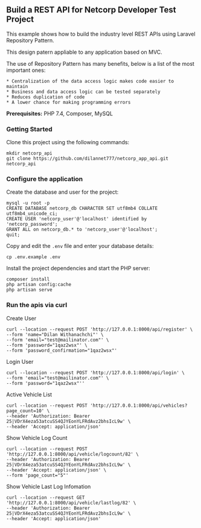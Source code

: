 ## Build a REST API  for Netcorp Developer Test Project

This example shows how to build the industry level REST APIs using Laravel Repository Pattern.

This design patern appliable to any application based on MVC.

The use of Repository Pattern has many benefits, below is a list of the most important ones:

    * Centralization of the data access logic makes code easier to maintain
    * Business and data access logic can be tested separately
    * Reduces duplication of code
    * A lower chance for making programming errors


**Prerequisites:** PHP 7.4, Composer, MySQL


### Getting Started

Clone this project using the following commands:

```
mkdir netcorp_api
git clone https://github.com/dilannet777/netcorp_app_api.git netcorp_api

```

### Configure the application

Create the database and user for the project:

```
mysql -u root -p
CREATE DATABASE netcorp_db CHARACTER SET utf8mb4 COLLATE utf8mb4_unicode_ci;
CREATE USER 'netcorp_user'@'localhost' identified by 'netcorp_password';
GRANT ALL on netcorp_db.* to 'netcorp_user'@'localhost';
quit;
```

Copy and edit the `.env` file and enter your database details:

```
cp .env.example .env
```

Install the project dependencies and start the PHP server:

```
composer install
php artisan config:cache
php artisan serve

```

### Run the apis via curl

Create User
```
curl --location --request POST 'http://127.0.0.1:8000/api/register' \
--form 'name="Dilan Withanachchi"' \
--form 'email="test@mailinator.com"' \
--form 'password="1qaz2wsx"' \
--form 'password_confirmation="1qaz2wsx"'
```
Login User
```
curl --location --request POST 'http://127.0.0.1:8000/api/login' \
--form 'email="test@mailinator.com"' \
--form 'password="1qaz2wsx"''
```

Active Vehicle List
```
curl --location --request POST 'http://127.0.0.1:8000/api/vehicles?page_count=10' \
--header 'Authorization: Bearer 25|VDrX4eza53atcuSS4QJYEonYLFRdAvz2bhsIcL9w' \
--header 'Accept: application/json'
```

Show Vehicle Log Count
```
curl --location --request POST 'http://127.0.0.1:8000/api/vehicle/logcount/82' \
--header 'Authorization: Bearer 25|VDrX4eza53atcuSS4QJYEonYLFRdAvz2bhsIcL9w' \
--header 'Accept: application/json' \
--form 'page_count="5"'
```

Show Vehicle Last Log Infomation
```
curl --location --request GET 'http://127.0.0.1:8000/api/vehicle/lastlog/82' \
--header 'Authorization: Bearer 25|VDrX4eza53atcuSS4QJYEonYLFRdAvz2bhsIcL9w' \
--header 'Accept: application/json'
```

